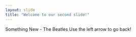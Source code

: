 ```yaml
---
layout: slide
title: "Welcome to our second slide!"
---
```

Something New - The Beatles
Use the left arrow to go back!
